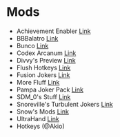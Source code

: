 # Mods

- Achievement Enabler [Link](https://github.com/Steamopollys/Steamodded/blob/main/example_mods/Mods/AchievementsEnabler.lua)
- BBBalatro [Link](https://github.com/BBBalatroMod/BBBalatro/tree/main)
- Bunco [Link](https://github.com/Firch/Bunco)
- Codex Arcanum [Link](https://github.com/itayfeder/Codex-Arcanum)
- Divvy's Preview [Link](https://github.com/DivvyCr/Balatro-Preview)
- Flush Hotkeys [Link](https://github.com/Agoraaa/FlushHotkeys)
- Fusion Jokers [Link](https://itayfeder.github.io/Fusion-Jokers/)
- More Fluff [Link](https://notmario.github.io/MoreFluff/)
- Pampa Joker Pack [Link](https://batabata3.github.io/balatro-pampa-joker-pack/)
- SDM_0's Stuff [Link](https://github.com/SDM0/Balatro-Mods)
- Snoreville's Turbulent Jokers [Link](https://snoresville.github.io/snoresville_turbulent_jokers/)
- Snow's Mods [Link](https://rattlingsnow353.github.io/Snow-s-Mods/)
- UltraHand [Link](https://github.com/xioxin/BalatroMods)
- Hotkeys (@Akio)
